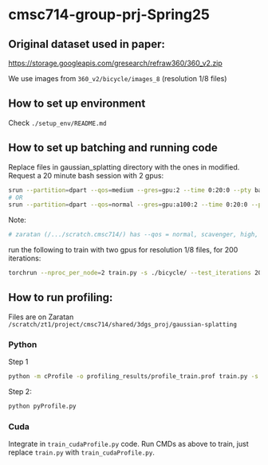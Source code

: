 # cmsc714-group-prj-Spring25

## Original dataset used in paper:
https://storage.googleapis.com/gresearch/refraw360/360_v2.zip

We use images from `360_v2/bicycle/images_8` (resolution 1/8 files)

## How to set up environment
Check `./setup_env/README.md`

## How to set up batching and running code
Replace files in gaussian_splatting directory with the ones in modified. Request a 20 minute bash session with 2 gpus:

```bash
srun --partition=dpart --qos=medium --gres=gpu:2 --time 0:20:0 --pty bash
# OR
srun --partition=dpart --qos=normal --gres=gpu:a100:2 --time 0:20:0 --pty bash 
```
Note:
```bash
# zaratan (/.../scratch.cmsc714/) has --qos = normal, scavenger, high, gpu
```
run the following to train with two gpus for resolution 1/8 files, for 200 iterations:

```bash
torchrun --nproc_per_node=2 train.py -s ./bicycle/ --test_iterations 200 --iterations 200 -r 8
```

## How to run profiling:
<!-- Check `./profiling/README.md` -->
Files are on Zaratan `/scratch/zt1/project/cmsc714/shared/3dgs_proj/gaussian-splatting`

### Python
Step 1
```bash
python -m cProfile -o profiling_results/profile_train.prof train.py -s data/bicycle/ --iterations 200
```
Step 2:
```bash
python pyProfile.py
```

### Cuda

Integrate in `train_cudaProfile.py` code. Run CMDs as above to train, just replace `train.py` with `train_cudaProfile.py`.
